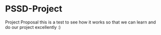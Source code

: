 # PSSD-Project

Project Proposal
this is a test to see how it works so that we can learn and do our project excellently :)